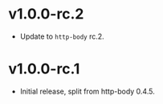 # v1.0.0-rc.2

- Update to `http-body` rc.2.

# v1.0.0-rc.1

- Initial release, split from http-body 0.4.5.
